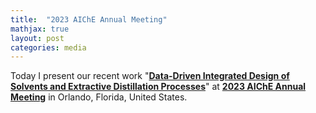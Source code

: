 ```yaml
---
title:  "2023 AIChE Annual Meeting"
mathjax: true
layout: post
categories: media
---
```


Today I present our recent work "**[Data-Driven Integrated Design of Solvents and Extractive Distillation Processes](https://doi.org/10.1002/aic.18236)**" at **[2023 AIChE Annual Meeting](https://www.aiche.org/conferences/aiche-annual-meeting/2023)** in Orlando, Florida, United States.
